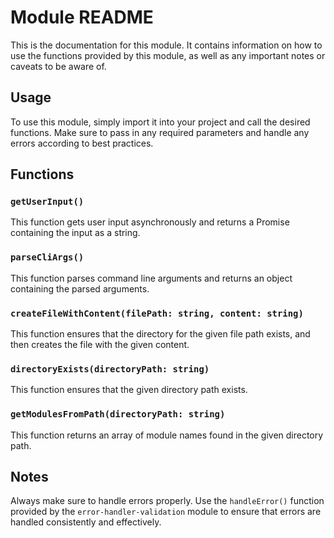 # Module README

This is the documentation for this module. It contains information on how to use the functions provided by this module, as well as any important notes or caveats to be aware of.

## Usage

To use this module, simply import it into your project and call the desired functions. Make sure to pass in any required parameters and handle any errors according to best practices.

## Functions

### `getUserInput()`

This function gets user input asynchronously and returns a Promise containing the input as a string.

### `parseCliArgs()`

This function parses command line arguments and returns an object containing the parsed arguments.

### `createFileWithContent(filePath: string, content: string)`

This function ensures that the directory for the given file path exists, and then creates the file with the given content.

### `directoryExists(directoryPath: string)`

This function ensures that the given directory path exists.

### `getModulesFromPath(directoryPath: string)`

This function returns an array of module names found in the given directory path.

## Notes

Always make sure to handle errors properly. Use the `handleError()` function provided by the `error-handler-validation` module to ensure that errors are handled consistently and effectively.